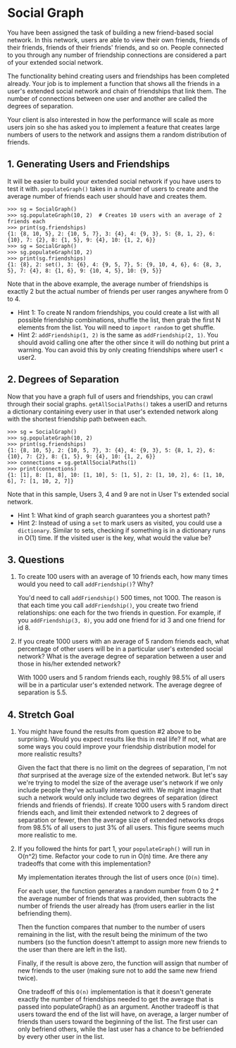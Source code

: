 # Social Graph

You have been assigned the task of building a new friend-based social network. In this network, users are able to view their own friends, friends of their friends, friends of their friends' friends, and so on. People connected to you through any number of friendship connections are considered a part of your extended social network.

The functionality behind creating users and friendships has been completed already. Your job is to implement a function that shows all the friends in a user's extended social network and chain of friendships that link them. The number of connections between one user and another are called the degrees of separation.

Your client is also interested in how the performance will scale as more users join so she has asked you to implement a feature that creates large numbers of users to the network and assigns them a random distribution of friends.

## 1. Generating Users and Friendships

It will be easier to build your extended social network if you have users to test it with. `populateGraph()` takes in a number of users to create and the average number of friends each user should have and creates them.

```
>>> sg = SocialGraph()
>>> sg.populateGraph(10, 2)  # Creates 10 users with an average of 2 friends each
>>> print(sg.friendships)
{1: {8, 10, 5}, 2: {10, 5, 7}, 3: {4}, 4: {9, 3}, 5: {8, 1, 2}, 6: {10}, 7: {2}, 8: {1, 5}, 9: {4}, 10: {1, 2, 6}}
>>> sg = SocialGraph()
>>> sg.populateGraph(10, 2)
>>> print(sg.friendships)
{1: {8}, 2: set(), 3: {6}, 4: {9, 5, 7}, 5: {9, 10, 4, 6}, 6: {8, 3, 5}, 7: {4}, 8: {1, 6}, 9: {10, 4, 5}, 10: {9, 5}}
```

Note that in the above example, the average number of friendships is exactly 2 but the actual number of friends per user ranges anywhere from 0 to 4.

- Hint 1: To create N random friendships, you could create a list with all possible friendship combinations, shuffle the list, then grab the first N elements from the list. You will need to `import random` to get shuffle.
- Hint 2: `addFriendship(1, 2)` is the same as `addFriendship(2, 1)`. You should avoid calling one after the other since it will do nothing but print a warning. You can avoid this by only creating friendships where user1 < user2.

## 2. Degrees of Separation

Now that you have a graph full of users and friendships, you can crawl through their social graphs. `getAllSocialPaths()` takes a userID and returns a dictionary containing every user in that user's extended network along with the shortest friendship path between each.

```
>>> sg = SocialGraph()
>>> sg.populateGraph(10, 2)
>>> print(sg.friendships)
{1: {8, 10, 5}, 2: {10, 5, 7}, 3: {4}, 4: {9, 3}, 5: {8, 1, 2}, 6: {10}, 7: {2}, 8: {1, 5}, 9: {4}, 10: {1, 2, 6}}
>>> connections = sg.getAllSocialPaths(1)
>>> print(connections)
{1: [1], 8: [1, 8], 10: [1, 10], 5: [1, 5], 2: [1, 10, 2], 6: [1, 10, 6], 7: [1, 10, 2, 7]}
```

Note that in this sample, Users 3, 4 and 9 are not in User 1's extended social network.

- Hint 1: What kind of graph search guarantees you a shortest path?
- Hint 2: Instead of using a `set` to mark users as visited, you could use a `dictionary`. Similar to sets, checking if something is in a dictionary runs in O(1) time. If the visited user is the key, what would the value be?

## 3. Questions

1. To create 100 users with an average of 10 friends each, how many times would you need to call `addFriendship()`? Why?

   You'd need to call `addFriendship()` 500 times, not 1000. The reason is that each time you call `addFriendship()`, you create two friend relationships: one each for the two friends in question. For example, if you `addFriendship(3, 8)`, you add one friend for id 3 and one friend for id 8.

2. If you create 1000 users with an average of 5 random friends each, what percentage of other users will be in a particular user's extended social network? What is the average degree of separation between a user and those in his/her extended network?

   With 1000 users and 5 random friends each, roughly 98.5% of all users will be in a particular user's extended network. The average degree of separation is 5.5.

## 4. Stretch Goal

1. You might have found the results from question #2 above to be surprising. Would you expect results like this in real life? If not, what are some ways you could improve your friendship distribution model for more realistic results?

   Given the fact that there is no limit on the degrees of separation, I'm not _that_ surprised at the average size of the extended network. But let's say we're trying to model the size of the average user's network if we only include people they've actually interacted with. We might imagine that such a network would only include two degrees of separation (direct friends and friends of friends). If create 1000 users with 5 random direct friends each, and limit their extended network to 2 degrees of separation or fewer, then the average size of extended networks drops from 98.5% of all users to just 3% of all users. This figure seems much more realistic to me.

2. If you followed the hints for part 1, your `populateGraph()` will run in O(n^2) time. Refactor your code to run in O(n) time. Are there any tradeoffs that come with this implementation?

   My implementation iterates through the list of users once (`O(n)` time).

   For each user, the function generates a random number from 0 to 2 \* the average number of friends that was provided, then subtracts the number of friends the user already has (from users earlier in the list befriending them).

   Then the function compares that number to the number of users remaining in the list, with the result being the minimum of the two numbers (so the function doesn't attempt to assign more new friends to the user than there are left in the list).

   Finally, if the result is above zero, the function will assign that number of new friends to the user (making sure not to add the same new friend twice).

   One tradeoff of this `O(n)` implementation is that it doesn't generate exactly the number of friendships needed to get the average that is passed into populateGraph() as an argument. Another tradeoff is that users toward the end of the list will have, on average, a larger number of friends than users toward the beginning of the list. The first user can only befriend others, while the last user has a chance to be befriended by every other user in the list.
